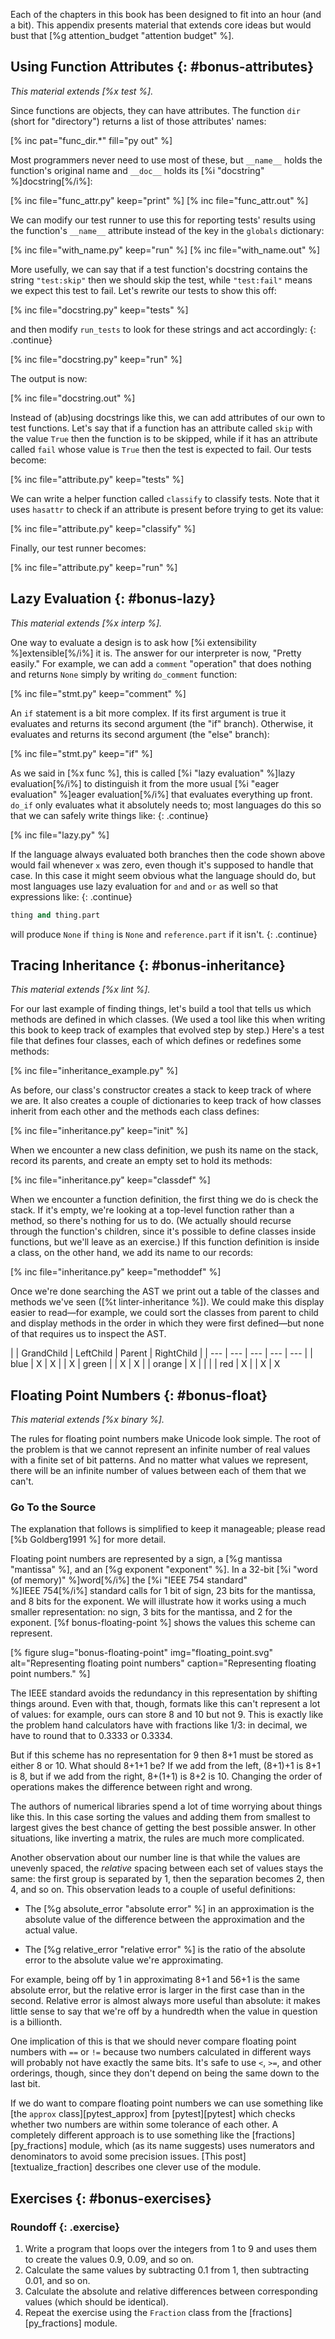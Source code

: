 Each of the chapters in this book has been designed to fit into an hour (and a bit).
This appendix presents material that extends core ideas
but would bust that [%g attention_budget "attention budget" %].

## Using Function Attributes {: #bonus-attributes}

*This material extends [%x test %].*

Since functions are objects,
they can have attributes.
The function `dir` (short for "directory") returns a list of those attributes' names:

[% inc pat="func_dir.*" fill="py out" %]

Most programmers never need to use most of these,
but `__name__` holds the function's original name
and `__doc__` holds its [%i "docstring" %]docstring[%/i%]:

[% inc file="func_attr.py" keep="print" %]
[% inc file="func_attr.out" %]

We can modify our test runner to use this for reporting tests' results
using the function's `__name__` attribute
instead of the key in the `globals` dictionary:

[% inc file="with_name.py" keep="run" %]
[% inc file="with_name.out" %]

More usefully,
we can say that if a test function's docstring contains the string `"test:skip"`
then we should skip the test,
while `"test:fail"` means we expect this test to fail.
Let's rewrite our tests to show this off:

[% inc file="docstring.py" keep="tests" %]

and then modify `run_tests` to look for these strings and act accordingly:
{: .continue}

[% inc file="docstring.py" keep="run" %]

The output is now:

[% inc file="docstring.out" %]

Instead of (ab)using docstrings like this,
we can add attributes of our own to test functions.
Let's say that if a function has an attribute called `skip` with the value `True`
then the function is to be skipped,
while if it has an attribute called `fail` whose value is `True`
then the test is expected to fail.
Our tests become:

[% inc file="attribute.py" keep="tests" %]

We can write a helper function called `classify` to classify tests.
Note that it uses `hasattr` to check if an attribute is present
before trying to get its value:

[% inc file="attribute.py" keep="classify" %]

Finally,
our test runner becomes:

[% inc file="attribute.py" keep="run" %]

## Lazy Evaluation {: #bonus-lazy}

*This material extends [%x interp %].*

One way to evaluate a design is to ask how [%i extensibility %]extensible[%/i%] it is.
The answer for our interpreter is now, "Pretty easily."
For example,
we can add a `comment` "operation" that does nothing and returns `None`
simply by writing `do_comment` function:

[% inc file="stmt.py" keep="comment" %]

An `if` statement is a bit more complex.
If its first argument is true it evaluates and returns its second argument
(the "if" branch).
Otherwise,
it evaluates and returns its second argument (the "else" branch):

[% inc file="stmt.py" keep="if" %]

As we said in [%x func %],
this is called [%i "lazy evaluation" %]lazy evaluation[%/i%]
to distinguish it from the more usual [%i "eager evaluation" %]eager evaluation[%/i%]
that evaluates everything up front.
`do_if` only evaluates what it absolutely needs to;
most languages do this so that we can safely write things like:
{: .continue}

[% inc file="lazy.py" %]

If the language always evaluated both branches
then the code shown above would fail whenever `x` was zero,
even though it's supposed to handle that case.
In this case it might seem obvious what the language should do,
but most languages use lazy evaluation for `and` and `or` as well
so that expressions like:
{: .continue}

```python
thing and thing.part
```

will produce `None` if `thing` is `None`
and `reference.part` if it isn't.
{: .continue}

## Tracing Inheritance {: #bonus-inheritance}

*This material extends [%x lint %].*

For our last example of finding things,
let's build a tool that tells us which methods are defined in which classes.
(We used a tool like this when writing this book
to keep track of examples that evolved step by step.)
Here's a test file that defines four classes,
each of which defines or redefines some methods:

[% inc file="inheritance_example.py" %]

As before,
our class's constructor creates a stack to keep track of where we are.
It also creates a couple of dictionaries to keep track of
how classes inherit from each other
and the methods each class defines:

[% inc file="inheritance.py" keep="init" %]

When we encounter a new class definition,
we push its name on the stack,
record its parents,
and create an empty set to hold its methods:

[% inc file="inheritance.py" keep="classdef" %]

When we encounter a function definition,
the first thing we do is check the stack.
If it's empty,
we're looking at a top-level function rather than a method,
so there's nothing for us to do.
(We actually should recurse through the function's children,
since it's possible to define classes inside functions,
but we'll leave as an exercise.)
If this function definition is inside a class,
on the other hand,
we add its name to our records:

[% inc file="inheritance.py" keep="methoddef" %]

Once we're done searching the AST we print out a table
of the classes and methods we've seen ([%t linter-inheritance %]).
We could make this display easier to read—for example,
we could sort the classes from parent to child
and display methods in the order in which they were first defined—but
none of that requires us to inspect the AST.

<div class="table" id="linter-inheritance" caption="Inheritance and methods" markdown="1">
| | GrandChild | LeftChild | Parent | RightChild |
| --- | --- | --- | --- | --- |
| blue | X | X |   | X
| green |   | X | X |
| orange | X |   |   |
| red | X |   | X | X
</div>

## Floating Point Numbers {: #bonus-float}

*This material extends [%x binary %].*

The rules for floating point numbers make Unicode look simple.
The root of the problem is that
we cannot represent an infinite number of real values
with a finite set of bit patterns.
And no matter what values we represent,
there will be an infinite number of values between each of them that we can't.

<div class="callout" markdown="1">

### Go To the Source

The explanation that follows is simplified to keep it manageable;
please read [%b Goldberg1991 %] for more detail.

</div>

Floating point numbers are represented by a sign,
a [%g mantissa "mantissa" %],
and an [%g exponent "exponent" %].
In a 32-bit [%i "word (of memory)" %]word[%/i%]
the [%i "IEEE 754 standard" %]IEEE 754[%/i%] standard calls for 1 bit of sign,
23 bits for the mantissa,
and 8 bits for the exponent.
We will illustrate how it works using a much smaller representation:
no sign,
3 bits for the mantissa,
and 2 for the exponent.
[%f bonus-floating-point %] shows the values this scheme can represent.

[% figure
   slug="bonus-floating-point"
   img="floating_point.svg"
   alt="Representing floating point numbers"
   caption="Representing floating point numbers."
%]

The IEEE standard avoids the redundancy in this representation by shifting things around.
Even with that,
though,
formats like this can't represent a lot of values:
for example,
ours can store 8 and 10 but not 9.
This is exactly like the problem hand calculators have
with fractions like 1/3:
in decimal, we have to round that to 0.3333 or 0.3334.

But if this scheme has no representation for 9
then 8+1 must be stored as either 8 or 10.
What should 8+1+1 be?
If we add from the left,
(8+1)+1 is 8+1 is 8,
but if we add from the right,
8+(1+1) is 8+2 is 10.
Changing the order of operations makes the difference between right and wrong.

The authors of numerical libraries spend a lot of time worrying about things like this.
In this case
sorting the values and adding them from smallest to largest
gives the best chance of getting the best possible answer.
In other situations,
like inverting a matrix, the rules are much more complicated.

Another observation about our number line is that
while the values are unevenly spaced,
the *relative* spacing between each set of values stays the same:
the first group is separated by 1,
then the separation becomes 2,
then 4,
and so on.
This observation leads to a couple of useful definitions:

-   The [%g absolute_error "absolute error" %] in an approximation
    is the absolute value of the difference
    between the approximation and the actual value.

-   The [%g relative_error "relative error" %]
    is the ratio of the absolute error
    to the absolute value we're approximating.

For example,
being off by 1 in approximating 8+1 and 56+1 is the same absolute error,
but the relative error is larger in the first case than in the second.
Relative error is almost always more useful than absolute:
it makes little sense to say that we're off by a hundredth
when the value in question is a billionth.

One implication of this is that
we should never compare floating point numbers with `==` or `!=`
because two numbers calculated in different ways
will probably not have exactly the same bits.
It's safe to use `<`, `>=`, and other orderings,
though,
since they don't depend on being the same down to the last bit.

If we do want to compare floating point numbers
we can use something like [the `approx` class][pytest_approx] from [pytest][pytest]
which checks whether two numbers are within some tolerance of each other.
A completely different approach is to use something like
the [fractions][py_fractions] module,
which (as its name suggests) uses numerators and denominators
to avoid some precision issues.
[This post][textualize_fraction] describes one clever use of the module.

## Exercises {: #bonus-exercises}

### Roundoff {: .exercise}

1.  Write a program that loops over the integers from 1 to 9
    and uses them to create the values 0.9, 0.09, and so on.
1.  Calculate the same values by subtracting 0.1 from 1,
    then subtracting 0.01,
    and so on.
1.  Calculate the absolute and relative differences between corresponding values
    (which should be identical).
1.  Repeat the exercise using the `Fraction` class
    from the [fractions][py_fractions] module.
